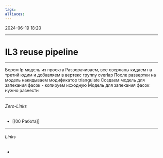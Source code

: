 ```yaml
---
tags: 
alliaces:
---
```

2024-06-19
18:20
***
# IL3 reuse pipeline
***
Берем lp модель из проекта
Разворачиваем, все оверлапы кидаем на третий юдим и добавляем в вертекс группу overlap
После развертки на модель накидываем модификатор triangulate
Создаем модель для запекания фасок - копируем исходную
Модель для запекания фасок нужно разнести

***
###### Zero-Links
- [[00 Работа]]
***
###### Links
-